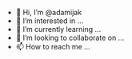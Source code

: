 - 👋 Hi, I’m @adamijak
- 👀 I’m interested in ...
- 🌱 I’m currently learning ...
- 💞️ I’m looking to collaborate on ...
- 📫 How to reach me ...

<!---
adamijak/adamijak is a ✨ special ✨ repository because its `README.md` (this file) appears on your GitHub profile.
You can click the Preview link to take a look at your changes.
--->
